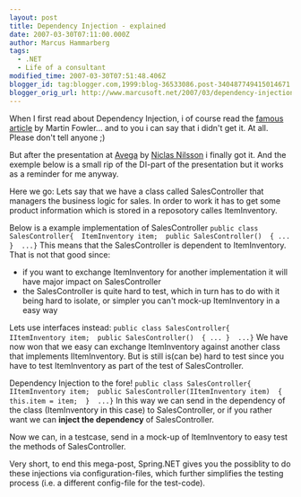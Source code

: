 ```yaml
---
layout: post
title: Dependency Injection - explained
date: 2007-03-30T07:11:00.000Z
author: Marcus Hammarberg
tags:
  - .NET
  - Life of a consultant
modified_time: 2007-03-30T07:51:48.406Z
blogger_id: tag:blogger.com,1999:blog-36533086.post-340487749415014671
blogger_orig_url: http://www.marcusoft.net/2007/03/dependency-injection-explained.html
---
```


When I first read about Dependency Injection, i of course read the
[famous article](http://www.martinfowler.com/articles/injection.html) by
Martin Fowler... and to you i can say that i didn't get it. At all.
Please don't tell anyone ;)

But after the presentation at [Avega](http://www.avega.se) by [Niclas
Nilsson](http://www.niclasnilsson.se/) i finally got it. And the exemple
below is a small rip of the DI-part of the presentation but it works as
a reminder for me anyway.

Here we go:
Lets say that we have a class called SalesController that managers the
business logic for sales. In order to work it has to get some product
information which is stored in a reposotory calles ItemInventory.

Below is a example implementation of SalesController
`public class SalesController{  ItemInventory item;  public SalesController()  { ... }  ...}`
This means that the SalesController is dependent to ItemInventory. That
is not that good since:

- if you want to exchange ItemInventory for another implementation it
    will have major impact on SalesController
- the SalesController is quite hard to test, which in turn has to do
    with it being hard to isolate, or simpler you can't mock-up
    ItemInventory in a easy way

Lets use interfaces instead:
`public class SalesController{  IItemInventory item;  public SalesController()  { ... }  ...}`
We have now won that we easy can exchange ItemInventory against another
class that implements IItemInventory. But is still is(can be) hard to
test since you have to test ItemInventory as part of the test of
SalesController.

Dependency Injection to the fore!
`public class SalesController{  IItemInventory item;  public SalesController(IItemInventory item)  {   this.item = item;  }  ...}`
In this way we can send in the dependency of the class (ItemInventory in
this case) to SalesController, or if you rather want we can **inject the
dependency** of SalesController.

Now we can, in a testcase, send in a mock-up of ItemInventory to easy
test the methods of SalesController.

Very short, to end this mega-post, Spring.NET gives you the possiblity
to do these injections via configuration-files, which further simplifies
the testing process (i.e. a different config-file for the test-code).
